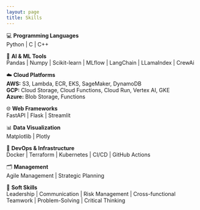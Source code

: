 ```yaml
---
layout: page
title: Skills
---
```


💻 **Programming Languages**  
Python \| C \| C++

🧠 **AI & ML Tools**  
Pandas \| Numpy \| Scikit-learn \| MLflow \| LangChain \| LLamaIndex \| CrewAi

☁️ **Cloud Platforms**  
**AWS:** S3, Lambda, ECR, EKS, SageMaker, DynamoDB  
**GCP:** Cloud Storage, Cloud Functions, Cloud Run, Vertex AI, GKE  
**Azure:** Blob Storage, Functions

🌐 **Web Frameworks**  
FastAPI \| Flask \| Streamlit

📊 **Data Visualization**  
Matplotlib \| Plotly

🔧 **DevOps & Infrastructure**  
Docker \| Terraform \| Kubernetes \| CI/CD \| GitHub Actions

🗂️ **Management**  
Agile Management \| Strategic Planning

🤝 **Soft Skills**  
Leadership \| Communication \| Risk Management \| Cross-functional Teamwork \| Problem-Solving \| Critical Thinking
